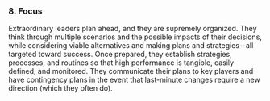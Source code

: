 ### 8. Focus

Extraordinary leaders plan ahead, and they are supremely organized. They think through multiple scenarios and the possible impacts of their decisions, while considering viable alternatives and making plans and strategies--all targeted toward success. Once prepared, they establish strategies, processes, and routines so that high performance is tangible, easily defined, and monitored. They communicate their plans to key players and have contingency plans in the event that last-minute changes require a new direction (which they often do).
